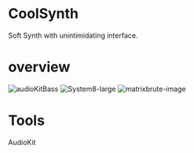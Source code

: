 # CoolSynth
Soft Synth with unintimidating interface.


# overview

![audioKitBass](https://user-images.githubusercontent.com/43770785/54160508-1d263500-4426-11e9-95df-c209b7ce4a3e.jpg)
![System8-large](https://user-images.githubusercontent.com/43770785/54160498-17c8ea80-4426-11e9-804a-d348b2de1f7a.jpg)
![matrixbrute-image](https://user-images.githubusercontent.com/43770785/54160503-1ac3db00-4426-11e9-9f4b-d54175dfddd8.png)



# Tools
AudioKit




